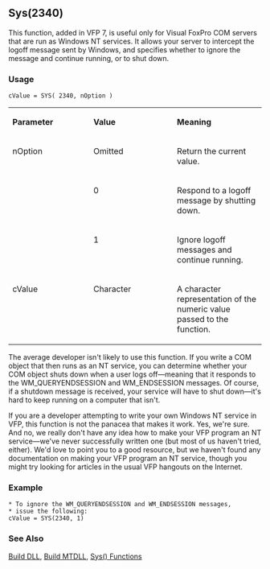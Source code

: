 ## Sys(2340)

This function, added in VFP 7, is useful only for Visual FoxPro COM servers that are run as Windows NT services. It allows your server to intercept the logoff message sent by Windows, and specifies whether to ignore the message and continue running, or to shut down.

### Usage

```foxpro
cValue = SYS( 2340, nOption )
```
<table>
<tr>
  <td width="32%" valign="top">
  <p><b>Parameter</b></p>
  </td>
  <td width=23% valign=top>
  <p><b>Value</b></p>
  </td>
  <td width=45% valign=top>
  <p><b>Meaning</b></p>
  </td>
 </tr>
<tr>
  <td width=32% rowspan=3 valign=top>
  <p>nOption </p>
  </td>
  <td width=23% valign=top>
  <p>Omitted</p>
  </td>
  <td width=45% valign=top>
  <p>Return the current value.</p>
  </td>
 </tr>
<tr>
  <td width=33% valign=top>
  <p>0</p>
  </td>
  <td width=67% valign=top>
  <p>Respond to a logoff message by shutting down.</p>
  </td>
 </tr>
<tr>
  <td width=33% valign=top>
  <p>1</p>
  </td>
  <td width=67% valign=top>
  <p>Ignore logoff messages and continue running.</p>
  </td>
 </tr>
<tr>
  <td width="32%" valign="top">
  <p>cValue </p>
  </td>
  <td width=23% valign=top>
  <p>Character</p>
  </td>
  <td width=45% valign=top>
  <p>A character representation of the numeric value passed to the function.</p>
  </td>
 </tr>
</table>

The average developer isn't likely to use this function. If you write a COM object that then runs as an NT service, you can determine whether your COM object shuts down when a user logs off&mdash;meaning that it responds to the WM_QUERYENDSESSION and WM_ENDSESSION messages. Of course, if a shutdown message is received, your service will have to shut down&mdash;it's hard to keep running on a computer that isn't.

If you are a developer attempting to write your own Windows NT service in VFP, this function is not the panacea that makes it work. Yes, we're sure. And no, we really don't have any idea how to make your VFP program an NT service&mdash;we've never successfully written one (but most of us haven't tried, either). We'd love to point you to a good resource, but we haven't found any documentation on making your VFP program an NT service, though you might try looking for articles in the usual VFP hangouts on the Internet. 

### Example

```foxpro
* To ignore the WM_QUERYENDSESSION and WM_ENDSESSION messages,
* issue the following:
cValue = SYS(2340, 1)
```
### See Also

[Build DLL](s4g223.md), [Build MTDLL](s4g223.md), [Sys() Functions](s4g895.md)